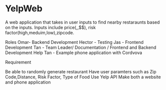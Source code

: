 # YelpWeb
A web application that takes in user inputs to find nearby restaraunts based on the inputs.
Inputs include price($,$$,$$$), risk factor(high,meduim,low),zipcode.

Roles
Omar- Backend Development
Hector - Testing
Jas - Frontend Development
Tan - Team Leader/ Documentation / Frontend and Backend Development Help
Tan - Example phone application with Cordvova

Requirement

Be able to randomly generate restaurant
Have user paramters such as Zip Code,Distance, Risk Factor, Type of Food
Use Yelp API
Make both a website and phone application
